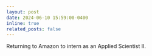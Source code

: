 ```yaml
---
layout: post
date: 2024-06-10 15:59:00-0400
inline: true
related_posts: false
---
```


Returning to Amazon to intern as an Applied Scientist II.
